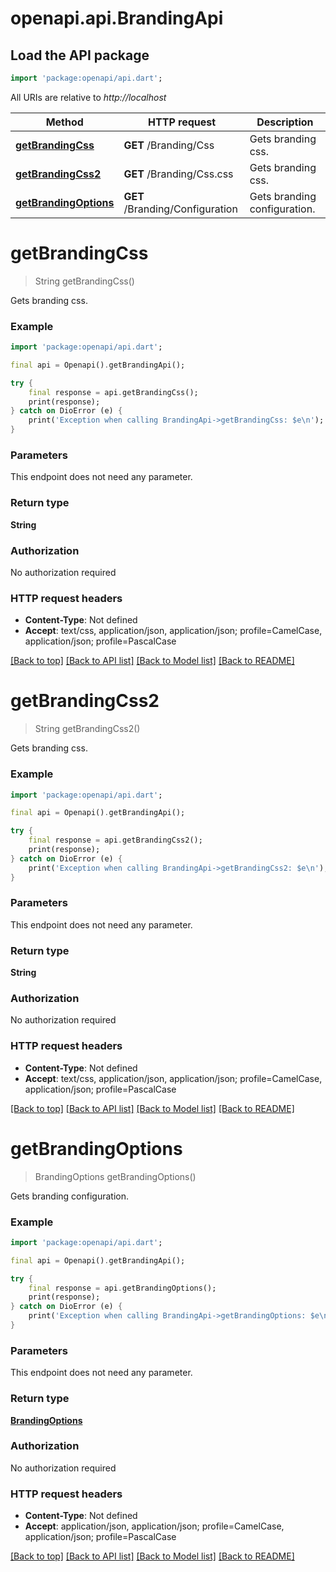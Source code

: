 # openapi.api.BrandingApi

## Load the API package
```dart
import 'package:openapi/api.dart';
```

All URIs are relative to *http://localhost*

Method | HTTP request | Description
------------- | ------------- | -------------
[**getBrandingCss**](BrandingApi.md#getbrandingcss) | **GET** /Branding/Css | Gets branding css.
[**getBrandingCss2**](BrandingApi.md#getbrandingcss2) | **GET** /Branding/Css.css | Gets branding css.
[**getBrandingOptions**](BrandingApi.md#getbrandingoptions) | **GET** /Branding/Configuration | Gets branding configuration.


# **getBrandingCss**
> String getBrandingCss()

Gets branding css.

### Example
```dart
import 'package:openapi/api.dart';

final api = Openapi().getBrandingApi();

try {
    final response = api.getBrandingCss();
    print(response);
} catch on DioError (e) {
    print('Exception when calling BrandingApi->getBrandingCss: $e\n');
}
```

### Parameters
This endpoint does not need any parameter.

### Return type

**String**

### Authorization

No authorization required

### HTTP request headers

 - **Content-Type**: Not defined
 - **Accept**: text/css, application/json, application/json; profile=CamelCase, application/json; profile=PascalCase

[[Back to top]](#) [[Back to API list]](../README.md#documentation-for-api-endpoints) [[Back to Model list]](../README.md#documentation-for-models) [[Back to README]](../README.md)

# **getBrandingCss2**
> String getBrandingCss2()

Gets branding css.

### Example
```dart
import 'package:openapi/api.dart';

final api = Openapi().getBrandingApi();

try {
    final response = api.getBrandingCss2();
    print(response);
} catch on DioError (e) {
    print('Exception when calling BrandingApi->getBrandingCss2: $e\n');
}
```

### Parameters
This endpoint does not need any parameter.

### Return type

**String**

### Authorization

No authorization required

### HTTP request headers

 - **Content-Type**: Not defined
 - **Accept**: text/css, application/json, application/json; profile=CamelCase, application/json; profile=PascalCase

[[Back to top]](#) [[Back to API list]](../README.md#documentation-for-api-endpoints) [[Back to Model list]](../README.md#documentation-for-models) [[Back to README]](../README.md)

# **getBrandingOptions**
> BrandingOptions getBrandingOptions()

Gets branding configuration.

### Example
```dart
import 'package:openapi/api.dart';

final api = Openapi().getBrandingApi();

try {
    final response = api.getBrandingOptions();
    print(response);
} catch on DioError (e) {
    print('Exception when calling BrandingApi->getBrandingOptions: $e\n');
}
```

### Parameters
This endpoint does not need any parameter.

### Return type

[**BrandingOptions**](BrandingOptions.md)

### Authorization

No authorization required

### HTTP request headers

 - **Content-Type**: Not defined
 - **Accept**: application/json, application/json; profile=CamelCase, application/json; profile=PascalCase

[[Back to top]](#) [[Back to API list]](../README.md#documentation-for-api-endpoints) [[Back to Model list]](../README.md#documentation-for-models) [[Back to README]](../README.md)

